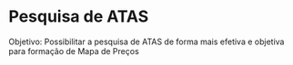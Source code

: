 # Pesquisa de ATAS

Objetivo: Possibilitar a pesquisa de ATAS de forma mais efetiva e objetiva para formação de Mapa de Preços
